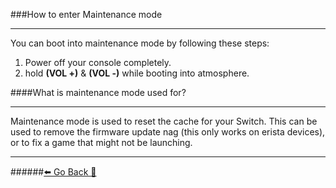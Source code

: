 ###How to enter Maintenance mode
***

You can boot into maintenance mode by following these steps:

1. Power off your console completely.
2. hold **(VOL +)** & **(VOL -)** while booting into atmosphere.

####What is maintenance mode used for?
***
Maintenance mode is used to reset the cache for your Switch. This can be used to remove the firmware update nag (this only works on erista devices), or to fix a game that might not be launching.


***
######[⬅️ Go Back 🦝](https://rentry.org/SwitchFAQ)